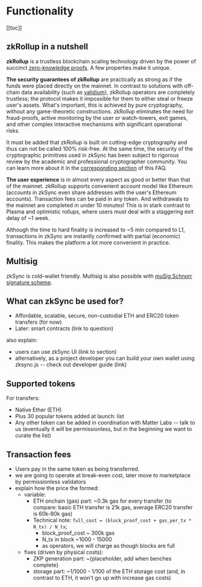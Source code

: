 # Functionality

[[toc]]

## zkRollup in a nutshell

**zkRollup** is a trustless blockchain scaling technology driven by the power of succinct [zero-knowledge proofs](https://github.com/matter-labs/awesome-zero-knowledge-proofs). A few properties make it unique.

**The security guarantees of zkRollup** are practically as strong as if the funds were placed directly on the mainnet. In contrast to solutions with off-chain data availability (such as [validium](https://twitter.com/the_matter_labs/status/1267460624210186241)), zkRollup operators are completely trustless; the protocol makes it impossible for them to either steal or freeze user's assets. What's important, this is achieved by pure cryptography, without any game-theoretic constructions. zkRollup eliminates the need for fraud-proofs, active monitoring by the user or watch-towers, exit games, and other complex interactive mechanisms with significant operational risks.

It must be added that zkRollup is built on cutting-edge cryptography and thus can not be called 100% risk-free. At the same time, the security of the cryptographic primitives used in zkSync has been subject to rigorous review by the academic and professional cryptographer community. You can learn more about it in the [corresponding section](/faq/security) of this FAQ.

**The user experience** is in almost every aspect as good or better than that of the mainnet. zkRollup supports convenient account model like Ethereum (accounts in zkSync even share addresses with the user's Ethereum accounts). Transaction fees can be paid in any token. And withdrawals to the mainnet are completed in under 10 minutes! This is in stark contrast to Plasma and optimistic rollups, where users must deal with a staggering exit delay of ~1 week.

Although the time to hard finality is increased to ~5 min compared to L1, transactions in zkSync are instantly confirmed with partial (economic) finality. This makes the platform a lot more convenient in practice.

## Multisig

zkSync is cold-wallet friendly. Multisig is also possible with [muSig Schnorr signature scheme](https://tlu.tarilabs.com/cryptography/musig-schnorr-sig-scheme/The_MuSig_Schnorr_Signature_Scheme.html).

## What can zkSync be used for?

- Affordable, scalable, secure, non-custodial ETH and ERC20 token transfers (for now)
- Later: smart contracts (link to question)

also explain:

- users can use zkSync UI (link to section)
- alternatively, as a project developer you can build your own wallet using zksync.js -- check out developer guide (link)

## Supported tokens

For transfers:

- Native Ether (ETH)
- Plus 30 popular tokens added at launch: list
- Any other token can be added in coordination with Matter Labs -- talk to us (eventually it will be permissionless, but in the beginning we want to curate the list)

## Transaction fees

- Users pay in the same token as being transferred.
- we are going to operate at break-even cost, later move to marketplace by permissionless validators
- explain how the price the formed:
    - variable:
        - ETH onchain (gas) part: ~0.3k gas for every transfer (to compare: basic ETH transfer is 21k gas, average ERC20 transfer is 60k-80k gas)
        - Technical note: `full_cost = (block_proof_cost + gas_per_tx * N_tx) / N_tx`; 
            - block_proof_cost ~ 300k gas
            - N_tx in block ~1000 - 15000
            - as operators, we will charge as though blocks are full
    - fixes (driven by physical costs):
        - ZKP generation part: ~{placeholder, add when benches complete}
        - storage part: ~1/1000 - 1/100 of the ETH storage cost (and, in contrast to ETH, it won't go up with increase gas costs)
